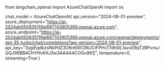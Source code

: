 
from langchain_openai import AzureChatOpenAI
import os

chat_model = AzureChatOpenAI(
    api_version="2024-08-01-preview",
    azure_deployment="https://ai-2024ab050835119ai697743905369.openai.azure.com",
    azure_endpoint="https://ai-2024ab050835119ai697743905369.openai.azure.com/openai/deployments/gpt-35-turbo/chat/completions?api-version=2024-08-01-preview",
    api_key="3ygiEqdbzsNbPdZ3O9n65EOWJCtFPHcT7dhSlL1avxERqT2BPvnsJQQJ99BBACHYHv6XJ3w3AAAAACOGu9KS",
    temperature=0,
    streaming=True
)
